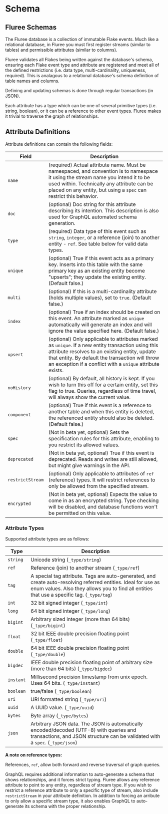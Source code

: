 
# Schema

## Fluree Schemas

The Fluree database is a collection of immutable Flake events. Much like a relational database, in Fluree you must first register streams (similar to tables) and permissible attributes (similar to columns).

Fluree validates all Flakes being written against the database's schema, ensuring each Flake event type and attribute are registered and meet all of the defined restrictions (i.e. data type, multi-cardinality, uniqueness, required). This is analagous to a relational database's schema definition of table names and columns.

Defining and updating schemas is done through regular transactions (in JSON).

Each attribute has a type which can be one of several primitive types (i.e. string, boolean), or it can be a reference to other event types. Fluree makes it trivial to traverse the graph of relationships.


## Attribute Definitions

Attribute definitions can contain the following fields:

Field | Description
---|---
`name` | (required) Actual attribute name. Must be namespaced, and convention is to namespace it using the stream name you intend it to be used within. Technically any attribute can be placed on any entity, but using a `spec` can restrict this behavior.
`doc` | (optional) Doc string for this attribute describing its intention. This description is also used for GraphQL automated schema generation.
`type` | (required) Data type of this event such as `string`, `integer`, or a reference (join) to another entity - `ref`. See table below for valid data types.
`unique` | (optional) True if this event acts as a primary key.  Inserts into this table with the same primary key as an existing entity become "upserts"; they update the existing entity.  (Default false.)
`multi` | (optional) If this is a multi-cardinality attribute (holds multiple values), set to `true`. (Default false.)
`index` | (optional) True if an index should be created on this event. An attribute marked as `unique` automatically will generate an index and will ignore the value specified here. (Default false.)
`upsert` | (optional) Only applicable to attributes marked as `unique`. If a new entity transaction using this attribute resolves to an existing entity, update that entity. By default the transaction will throw an exception if a conflict with a `unique` attribute exists.
`noHistory` | (optional) By default, all history is kept. If you wish to turn this off for a certain entity, set this flag to true. Queries, regardless of time travel, will always show the current value.
`component` | (optional) True if this event is a reference to another table and when this entity is deleted, the referenced entity should also be deleted. (Default false.)
`spec` | (Not in beta yet, optional) Sets the specification rules for this attribute, enabling to you restrict its allowed values.
`deprecated` | (Not in beta yet, optional) True if this event is deprecated.  Reads and writes are still allowed, but might give warnings in the API.
`restrictStream` | (optional) Only applicable to attributes of `ref` (reference) types. It will restrict references to only be allowed from the specified stream.
`encrypted` | (Not in beta yet, optional) Expects the value to come in as an encrypted string. Type checking will be disabled, and database functions won't be permitted on this value.


### Attribute Types

Supported attribute types are as follows:

Type | Description
---|---
`string` | Unicode string (`_type/string`)
`ref` | Reference (join) to another stream (`_type/ref`)
`tag` | A special tag attribute. Tags are auto-generated, and create auto-resolving referred entities. Ideal for use as enum values. Also they allows you to find all entities that use a specific tag.  (`_type/tag`)
`int` | 32 bit signed integer (`_type/int`)
`long` | 64 bit signed integer (`_type/long`)
`bigint` | Arbitrary sized integer (more than 64 bits) (`_type/bigint`)
`float` | 32 bit IEEE double precision floating point (`_type/float`)
`double` | 64 bit IEEE double precision floating point (`_type/double`)
`bigdec` | IEEE double precision floating point of arbitrary size (more than 64 bits) (`_type/bigdec`)
`instant` | Millisecond precision timestamp from unix epoch. Uses 64 bits. (`_type/instant`)
`boolean` | true/false (`_type/boolean`)
`uri` | URI formatted string (`_type/uri`)
`uuid` | A UUID value. (`_type/uuid`)
`bytes` | Byte array (`_type/bytes`)
`json` | Arbitrary JSON data. The JSON is automatically encoded/decoded (UTF-8) with queries and transactions, and JSON structure can be validated with a `spec`. (`_type/json`)


**A note on reference types:**

References, `ref`, allow both forward and reverse traversal of graph queries. 

GraphQL requires additional information to auto-generate a schema that shows relationships, and it forces strict typing. Fluree allows any reference attribute to point to any entity, regardless of stream type. If you wish to restrict a reference attribute to only a specific type of stream, also include `restrictStream` in your attribute definition. In addition to forcing an arribute to only allow a specific stream type, it also enables GraphQL to auto-generate its schema with the proper relationship.


